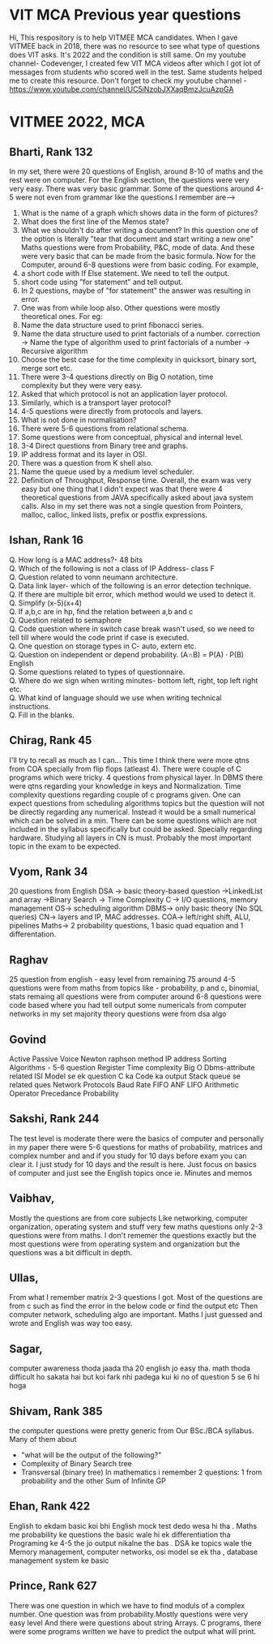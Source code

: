 # VIT MCA Previous year questions
Hi,
This respository is to help VITMEE MCA candidates. When I gave VITMEE back in 2018, there was no resource to see what type of questions does VIT asks. It's 2022 and the condition is still same.
On my youtube channel- Codevenger, I created few VIT MCA videos after which I got lot of messages from students who scored well in the test. Same students helped me to create this resource.
Don't forget to check my youtube channel - https://www.youtube.com/channel/UC5iNzobJXXaqBmzJcuAzpGA

# VITMEE 2022, MCA

## Bharti, Rank 132
In my set, there were 20 questions of English, around 8-10 of maths and the rest were on computer.
For the English section, the questions were very very easy. There was very basic grammar. Some of the questions around 4-5 were not even from grammar like the questions I remember are-->
1. What is the name of a graph which shows data in the form of pictures?
2. What does the first line of the Memos state?
3. What we shouldn't do after writing a document? In this question one of the option is literally "tear that document and start writing a new one"
Maths questions were from Probability, P&C, mode of data. And these were very basic that can be made from the basic formula.
Now for the Computer, around 6-8 questions were from basic coding. For example,
1. a short code with If Else statement. We need to tell the output.
2. short code using "for statement" and tell output.
3. In 2 questions, maybe of "for statement" the answer was resulting in error.
4. One was from while loop also.
Other questions were mostly theoretical ones. For eg:
1. Name the data structure used to print fibonacci series.
2. Name the data structure used to print factorials of a number.
   correction -> Name the type of algorithm used to print factorials of a number -> Recursive algorithm
3. Choose the best case for the time complexity in quicksort, binary sort, merge sort etc.
4. There were 3-4 questions directly on Big O notation, time complexity but they were very easy.
5. Asked that which protocol is not an application layer protocol.
6. Similarly, which is a transport layer protocol?
7. 4-5 questions were directly from protocols and layers.
8. What is not done in normalisation?
9. There were 5-6 questions from relational schema.
10. Some questions were from conceptual, physical and internal level.
11. 3-4 Direct questions from Binary tree and graphs.
12. IP address format and its layer in OSI.
13. There was a question from K shell also.
14. Name the queue used by a medium level scheduler.
15. Definition of Throughput, Response time.
Overall, the exam was very easy but one thing that I didn't expect was that there were 4 theoretical questions from JAVA specifically asked about java system calls.
Also in my set there was not a single question from Pointers, malloc, calloc, linked lists, prefix or postfix expressions.


## Ishan, Rank 16
Q. How long is a MAC address?- 48 bits                                         
Q. Which of the following is not a class of IP Address- class F                                 
Q. Question related to vonn neumann architecture.                                 
Q. Data link layer- which of the following is an error detection technique.                 
Q. If there are multiple bit error, which method would we used to detect it.                                       
Q. Simplify (x-5)(x+4)                                      
Q. If a,b,c are in hp, find the relation between a,b and c                                                      
Q. Question related to semaphore                                      
Q. Code question where in switch case break wasn't used, so we need to tell till where would the code print if case is executed.                          
Q. One question on storage types in C- auto, extern etc.                              
Q. Question on independent or depend probability. (A∩B) = P(A) · P(B)                               
English                                                    
Q. Some questions related to types of questionnaire.                                
Q. Where do we sign when writing minutes- bottom left, right, top left right etc.                          
Q. What kind of language should we use when writing technical instructions.                               
Q. Fill in the blanks.                            

## Chirag, Rank 45
I'll try to recall as much as I can...
This time I think there were more qtns from COA specially from flip flops (atleast 4).
There were couple of C programs which were tricky.
4 questions from physical layer.
In DBMS there were qtns regarding your knowledge in keys and Normalization.
Time complexity questions regarding couple of c programs given.
One can expect questions from scheduling algorithms topics but the question will not be directly regarding any numerical. Instead it would be a small numerical which can be solved in a min.
There can be some questions which are not included in the syllabus specifically but could be asked. Specially regarding hardware.
Studying all layers in CN is must. Probably the most important topic in the exam to be expected.

## Vyom, Rank 34
20 questions from English
DSA -> basic theory-based question
->LinkedList and array
->Binary Search
-> Time Complexity
C -> I/O questions, memory management
OS-> scheduling algorithm
DBMS-> only basic theory (No SQL queries)
CN-> layers and IP, MAC addresses.
COA-> left/right shift, ALU, pipelines
Maths-> 2 probability questions, 1 basic quad equation and 1 differentation.

## Raghav
25 question from english - easy level
from remaining 75 around 4-5 questions were from maths from topics like - probability, p and c, binomial, stats
remaing all questions were from computer
around 6-8 questions were code based where you had tell output
some numericals from computer networks
in my set majority theory questions were from dsa algo

## Govind
Active Passive Voice
Newton raphson method
IP address
Sorting Algorithms - 5-6 question
Register
Time complexity
Big O
Dbms-attribute related
ISI Model se ek question
C ka Code ka output
Stack queue se related ques
Network Protocols
Baud Rate
FIFO ANF LIFO
Arithmetic Operator Precedance
Probability

## Sakshi, Rank 244
The test level is moderate there were the basics of computer and personally in my paper there were 5-6 questions for maths of probability, matrices and complex number and and if you study for 10 days before exam you can clear it. I just study for 10 days and the result is here. Just focus on basics of computer and just see the English topics once ie. Minutes and memos

## Vaibhav,
Mostly the questions are from core subjects Like networking, computer organization, operating system and stuff very few maths questions only 2-3 questions were from maths. I don't rememer the questions exactly but the most questions were from operating system and organization but the questions was a bit difficult in depth.

## Ullas,
From what I remember matrix 2-3 questions I got. Most of the questions are from c such as find the error in the below code or find the output etc Then computer network, scheduling algo are important. Maths I just guessed and wrote and English was way too easy.

## Sagar,
computer awareness thoda jaada tha 20 english jo easy tha. math thoda difficult ho sakata hai but koi fark nhi padega kui ki no of question 5 se 6 hi hoga

## Shivam, Rank 385
the computer questions were pretty generic from Our BSc./BCA syllabus.
Many of them about
- "what will be the output of the following?"
- Complexity of Binary Search tree
- Transversal (binary tree)
In mathematics i remember 2 questions: 1 from probability and the other Sum of Infinite GP

## Ehan, Rank 422
English to ekdam basic koi bhi English mock test dedo wesa hi tha .
Maths me probability ke questions the basic wale hi ek differentiation tha
Programing ke 4-5 the jo output nikalne the bas .
DSA ke topics wale the
Memory management, computer networks, osi model se ek tha , database management system ke basic

## Prince, Rank 627
There was one question in which we have to find moduls of a complex number. One question was from probability.Mostly questions were very easy level And there were questions about string
Arrays. C programs, there were some programs written we have to predict the output what will print.
